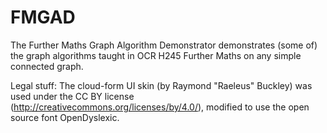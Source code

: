 # FMGAD
The Further Maths Graph Algorithm Demonstrator demonstrates (some of) the graph algorithms taught in OCR H245 Further Maths on any simple connected graph.


Legal stuff:
The cloud-form UI skin (by Raymond "Raeleus" Buckley) was used under the CC BY license (http://creativecommons.org/licenses/by/4.0/), modified to use the open source font OpenDyslexic.
